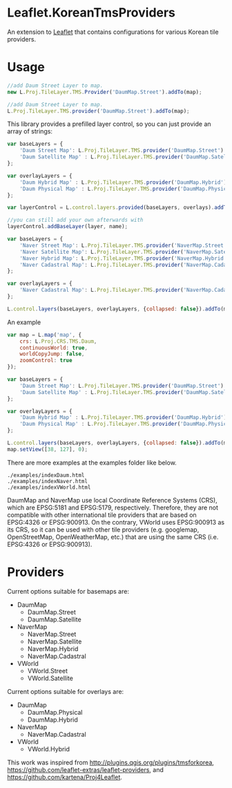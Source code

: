 Leaflet.KoreanTmsProviders
=================
An extension to [Leaflet](http://leafletjs.com/) that contains configurations for various Korean tile providers.

# Usage
```Javascript
//add Daum Street Layer to map.
new L.Proj.TileLayer.TMS.Provider('DaumMap.Street').addTo(map);
```
```Javascript
//add Daum Street Layer to map.
L.Proj.TileLayer.TMS.provider('DaumMap.Street').addTo(map);
```
This library provides a prefilled layer control, so you can just provide an array of strings:
```JavaScript
var baseLayers = {
	'Daum Street Map': L.Proj.TileLayer.TMS.provider('DaumMap.Street').addTo(map),
	'Daum Satellite Map' : L.Proj.TileLayer.TMS.provider('DaumMap.Satellite')
};

var overlayLayers = {
	'Daum Hybrid Map' : L.Proj.TileLayer.TMS.provider('DaumMap.Hybrid'),
	'Daum Physical Map' : L.Proj.TileLayer.TMS.provider('DaumMap.Physical')
};		

var layerControl = L.control.layers.provided(baseLayers, overlays).addTo(map);

//you can still add your own afterwards with
layerControl.addBaseLayer(layer, name);
```
```JavaScript
var baseLayers = {
	'Naver Street Map': L.Proj.TileLayer.TMS.provider('NaverMap.Street').addTo(map),
	'Naver Satellite Map': L.Proj.TileLayer.TMS.provider('NaverMap.Satellite'),
	'Naver Hybrid Map': L.Proj.TileLayer.TMS.provider('NaverMap.Hybrid'),
	'Naver Cadastral Map': L.Proj.TileLayer.TMS.provider('NaverMap.Cadastral', null, {opacity : 1.0})
};

var overlayLayers = {
	'Naver Cadastral Map': L.Proj.TileLayer.TMS.provider('NaverMap.Cadastral')
};

L.control.layers(baseLayers, overlayLayers, {collapsed: false}).addTo(map);
```

An example
```Javascript
var map = L.map('map', {
	crs: L.Proj.CRS.TMS.Daum, 
	continuousWorld: true,
	worldCopyJump: false,
	zoomControl: true
});

var baseLayers = {
	'Daum Street Map': L.Proj.TileLayer.TMS.provider('DaumMap.Street').addTo(map),
	'Daum Satellite Map' : L.Proj.TileLayer.TMS.provider('DaumMap.Satellite')
};

var overlayLayers = {
	'Daum Hybrid Map' : L.Proj.TileLayer.TMS.provider('DaumMap.Hybrid'),
	'Daum Physical Map' : L.Proj.TileLayer.TMS.provider('DaumMap.Physical')
};

L.control.layers(baseLayers, overlayLayers, {collapsed: false}).addTo(map);
map.setView([38, 127], 0);
```
There are more examples at the examples folder like below.
```
./examples/indexDaum.html
./examples/indexNaver.html
./examples/indexVWorld.html
```
DaumMap and NaverMap use local Coordinate Reference Systems (CRS), which are EPSG:5181 and EPSG:5179, respectively. Therefore, they are not compatible with other international tile providers that are based on EPSG:4326 or EPSG:900913.
On the contrary, VWorld uses EPSG:900913 as its CRS, so it can be used with other tile providers (e.g. googlemap, OpenStreetMap, OpenWeatherMap, etc.) that are using the same CRS (i.e. EPSG:4326 or EPSG:900913). 


Providers
===

Current options suitable for basemaps are:
* DaumMap
    * DaumMap.Street
    * DaumMap.Satellite
* NaverMap
    * NaverMap.Street
    * NaverMap.Satellite
    * NaverMap.Hybrid
    * NaverMap.Cadastral
* VWorld
    * VWorld.Street
    * VWorld.Satellite
 
Current options suitable for overlays are:
* DaumMap
    * DaumMap.Physical
    * DaumMap.Hybrid
* NaverMap
    * NaverMap.Cadastral
* VWorld
    * VWorld.Hybrid


This work was inspired from <http://plugins.qgis.org/plugins/tmsforkorea>, <https://github.com/leaflet-extras/leaflet-providers>, and <https://github.com/kartena/Proj4Leaflet>.

